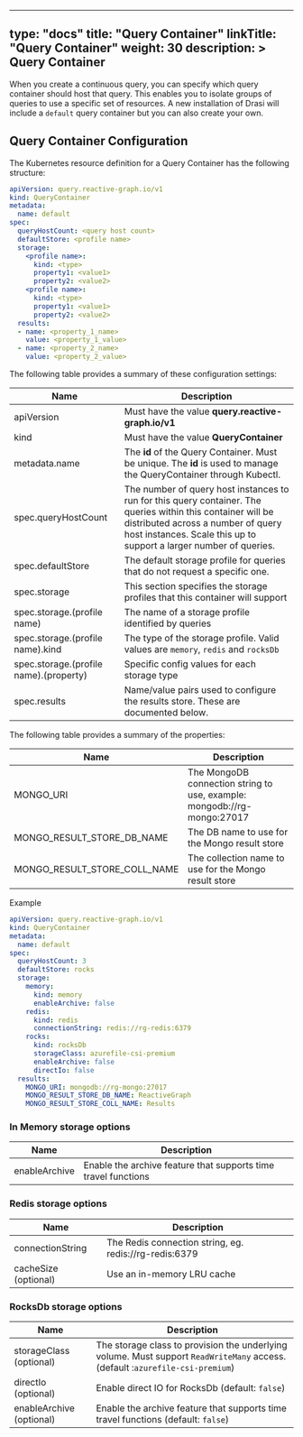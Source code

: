 
---
type: "docs"
title: "Query Container"
linkTitle: "Query Container"
weight: 30
description: >
    Query Container
---

When you create a continuous query, you can specify which query container should host that query.  This enables you to isolate groups of queries to use a specific set of resources.  A new installation of Drasi will include a `default` query container but you can also create your own.

## Query Container Configuration

The Kubernetes resource definition for a Query Container has the following structure:

```yaml
apiVersion: query.reactive-graph.io/v1
kind: QueryContainer
metadata:
  name: default
spec:
  queryHostCount: <query host count>
  defaultStore: <profile name>
  storage:
    <profile name>: 
      kind: <type>
      property1: <value1>
      property2: <value2>
    <profile name>: 
      kind: <type>
      property1: <value1>
      property2: <value2>
  results:
  - name: <property_1_name>
    value: <property_1_value>
  - name: <property_2_name>
    value: <property_2_value>
```

The following table provides a summary of these configuration settings:

|Name|Description|
|-|-|
|apiVersion|Must have the value **query.reactive-graph.io/v1**|
|kind|Must have the value **QueryContainer**|
|metadata.name|The **id** of the Query Container. Must be unique. The  **id** is used to manage the QueryContainer through Kubectl.|
|spec.queryHostCount|The number of query host instances to run for this query container.  The queries within this container will be distributed across a number of query host instances.  Scale this up to support a larger number of queries.|
|spec.defaultStore|The default storage profile for queries that do not request a specific one.|
|spec.storage|This section specifies the storage profiles that this container will support|
|spec.storage.(profile name)|The name of a storage profile identified by queries|
|spec.storage.(profile name).kind|The type of the storage profile.  Valid values are `memory`, `redis` and `rocksDb`|
|spec.storage.(profile name).(property)|Specific config values for each storage type|
|spec.results|Name/value pairs used to configure the results store.  These are documented below.

The following table provides a summary of the properties:

|Name|Description|
|-|-|
|MONGO_URI|The MongoDB connection string to use, example: mongodb://rg-mongo:27017|
|MONGO_RESULT_STORE_DB_NAME|The DB name to use for the Mongo result store|
|MONGO_RESULT_STORE_COLL_NAME|The collection name to use for the Mongo result store|


Example

```yaml
apiVersion: query.reactive-graph.io/v1
kind: QueryContainer
metadata:
  name: default
spec:
  queryHostCount: 3
  defaultStore: rocks
  storage:
    memory:
      kind: memory
      enableArchive: false
    redis:
      kind: redis
      connectionString: redis://rg-redis:6379
    rocks:
      kind: rocksDb
      storageClass: azurefile-csi-premium
      enableArchive: false
      directIo: false
  results:
    MONGO_URI: mongodb://rg-mongo:27017
    MONGO_RESULT_STORE_DB_NAME: ReactiveGraph
    MONGO_RESULT_STORE_COLL_NAME: Results
```

### In Memory storage options

|Name|Description|
|-|-|
|enableArchive|Enable the archive feature that supports time travel functions|

### Redis storage options

|Name|Description|
|-|-|
|connectionString|The Redis connection string, eg. redis://rg-redis:6379|
|cacheSize (optional)| Use an in-memory LRU cache|


### RocksDb storage options

|Name|Description|
|-|-|
|storageClass (optional)|The storage class to provision the underlying volume.  Must support `ReadWriteMany` access. (default :`azurefile-csi-premium`)|
|directIo (optional)|Enable direct IO for RocksDb (default: `false`)|
|enableArchive (optional)|Enable the archive feature that supports time travel functions (default: `false`)|